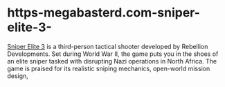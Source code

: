 # https-megabasterd.com-sniper-elite-3-
[Sniper Elite 3](https://megabasterd.com/sniper-elite-3/) is a third-person tactical shooter developed by Rebellion Developments. Set during World War II, the game puts you in the shoes of an elite sniper tasked with disrupting Nazi operations in North Africa. The game is praised for its realistic sniping mechanics, open-world mission design,
